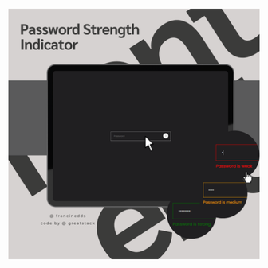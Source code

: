 ![Texto alternativo](https://github.com/francinedds/password-strength-indicator/blob/main/images/mockup-password-strength-indicator.png)
